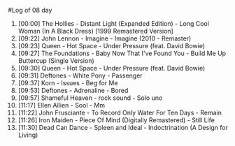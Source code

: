 #Log of 08 day

1. [00:00] The Hollies - Distant Light (Expanded Edition) - Long Cool Woman (In A Black Dress) [1999 Remastered Version]
1. [09:22] John Lennon - Imagine - Imagine (2010 - Remaster)
1. [09:23] Queen - Hot Space - Under Pressure (feat. David Bowie)
1. [09:27] The Foundations - Baby Now That I've Found You - Build Me Up Buttercup (Single Version)
1. [09:30] Queen - Hot Space - Under Pressure (feat. David Bowie)
1. [09:31] Deftones - White Pony - Passenger
1. [09:37] Korn - Issues - Beg for Me
1. [09:53] Deftones - Adrenaline - Bored
1. [09:57] Shameful Heaven - rock sound - Solo uno
1. [11:17] Ellen Allien - Sool - Mm
1. [11:22] John Frusciante - To Record Only Water For Ten Days - Remain
1. [11:26] Iron Maiden - Piece Of Mind (Digitally Remastered) - Still Life
1. [11:30] Dead Can Dance - Spleen and Ideal - Indoctrination (A Design for Living)
